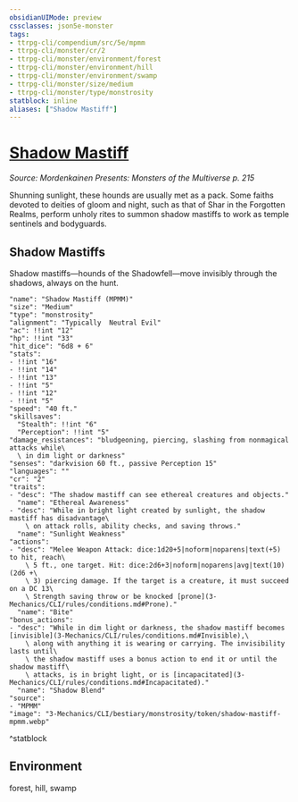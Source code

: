 ```yaml
---
obsidianUIMode: preview
cssclasses: json5e-monster
tags:
- ttrpg-cli/compendium/src/5e/mpmm
- ttrpg-cli/monster/cr/2
- ttrpg-cli/monster/environment/forest
- ttrpg-cli/monster/environment/hill
- ttrpg-cli/monster/environment/swamp
- ttrpg-cli/monster/size/medium
- ttrpg-cli/monster/type/monstrosity
statblock: inline
aliases: ["Shadow Mastiff"]
---
```

# [Shadow Mastiff](3-Mechanics\CLI\bestiary\monstrosity/shadow-mastiff-mpmm.md)
*Source: Mordenkainen Presents: Monsters of the Multiverse p. 215*  

Shunning sunlight, these hounds are usually met as a pack. Some faiths devoted to deities of gloom and night, such as that of Shar in the Forgotten Realms, perform unholy rites to summon shadow mastiffs to work as temple sentinels and bodyguards.

## Shadow Mastiffs

Shadow mastiffs—hounds of the Shadowfell—move invisibly through the shadows, always on the hunt.

```statblock
"name": "Shadow Mastiff (MPMM)"
"size": "Medium"
"type": "monstrosity"
"alignment": "Typically  Neutral Evil"
"ac": !!int "12"
"hp": !!int "33"
"hit_dice": "6d8 + 6"
"stats":
- !!int "16"
- !!int "14"
- !!int "13"
- !!int "5"
- !!int "12"
- !!int "5"
"speed": "40 ft."
"skillsaves":
  "Stealth": !!int "6"
  "Perception": !!int "5"
"damage_resistances": "bludgeoning, piercing, slashing from nonmagical attacks while\
  \ in dim light or darkness"
"senses": "darkvision 60 ft., passive Perception 15"
"languages": ""
"cr": "2"
"traits":
- "desc": "The shadow mastiff can see ethereal creatures and objects."
  "name": "Ethereal Awareness"
- "desc": "While in bright light created by sunlight, the shadow mastiff has disadvantage\
    \ on attack rolls, ability checks, and saving throws."
  "name": "Sunlight Weakness"
"actions":
- "desc": "Melee Weapon Attack: dice:1d20+5|noform|noparens|text(+5) to hit, reach\
    \ 5 ft., one target. Hit: dice:2d6+3|noform|noparens|avg|text(10) (2d6 +\
    \ 3) piercing damage. If the target is a creature, it must succeed on a DC 13\
    \ Strength saving throw or be knocked [prone](3-Mechanics/CLI/rules/conditions.md#Prone)."
  "name": "Bite"
"bonus_actions":
- "desc": "While in dim light or darkness, the shadow mastiff becomes [invisible](3-Mechanics/CLI/rules/conditions.md#Invisible),\
    \ along with anything it is wearing or carrying. The invisibility lasts until\
    \ the shadow mastiff uses a bonus action to end it or until the shadow mastiff\
    \ attacks, is in bright light, or is [incapacitated](3-Mechanics/CLI/rules/conditions.md#Incapacitated)."
  "name": "Shadow Blend"
"source":
- "MPMM"
"image": "3-Mechanics/CLI/bestiary/monstrosity/token/shadow-mastiff-mpmm.webp"
```
^statblock

## Environment

forest, hill, swamp